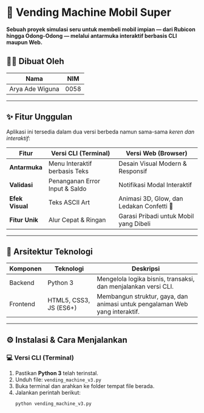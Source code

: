 # 🚗 Vending Machine Mobil Super

**Sebuah proyek simulasi seru untuk membeli mobil impian — dari Rubicon hingga Odong-Odong — melalui antarmuka interaktif berbasis CLI maupun Web.**

## 👨‍💻 Dibuat Oleh

| Nama            | NIM |
|-----------------|-----|
| Arya Ade Wiguna | 0058|

---

## ✨ Fitur Unggulan

Aplikasi ini tersedia dalam dua versi berbeda namun sama-sama *keren dan interaktif*:

| Fitur            | Versi CLI (Terminal)                        | Versi Web (Browser)                         |
|------------------|---------------------------------------------|---------------------------------------------|
| **Antarmuka**    | Menu Interaktif berbasis Teks               | Desain Visual Modern & Responsif            |
| **Validasi**     | Penanganan Error Input & Saldo              | Notifikasi Modal Interaktif                 |
| **Efek Visual**  | Teks ASCII Art                              | Animasi 3D, Glow, dan Ledakan Confetti 🎉   |
| **Fitur Unik**   | Alur Cepat & Ringan                         | Garasi Pribadi untuk Mobil yang Dibeli      |

---

## 🚀 Arsitektur Teknologi

| Komponen | Teknologi               | Deskripsi                                                                 |
|----------|-------------------------|---------------------------------------------------------------------------|
| Backend  | Python 3                | Mengelola logika bisnis, transaksi, dan menjalankan versi CLI.           |
| Frontend | HTML5, CSS3, JS (ES6+)  | Membangun struktur, gaya, dan animasi untuk pengalaman Web yang interaktif.|

---

## ⚙️ Instalasi & Cara Menjalankan

### 💻 Versi CLI (Terminal)
1. Pastikan **Python 3** telah terinstal.
2. Unduh file: `vending_machine_v3.py`
3. Buka terminal dan arahkan ke folder tempat file berada.
4. Jalankan perintah berikut:
   ```bash
   python vending_machine_v3.py
